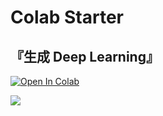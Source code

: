 Colab Starter 
==================
## 『生成 Deep Learning』

[![Open In Colab](https://colab.research.google.com/assets/colab-badge.svg)](https://colab.research.google.com/github/numpy101/GDL_colab/blob/main/start.ipynb)

![](https://www.oreilly.co.jp/books/images/picture_large978-4-87311-920-5.jpeg)
